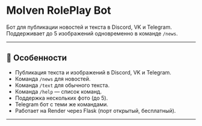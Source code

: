 # Molven RolePlay Bot

Бот для публикации новостей и текста в Discord, VK и Telegram.  
Поддерживает до 5 изображений одновременно в команде `/news`.

---

## 📌 Особенности

- Публикация текста и изображений в Discord, VK и Telegram.
- Команда `/news` для новостей.
- Команда `/text` для обычного текста.
- Команда `/help` — список команд.
- Поддержка нескольких фото (до 5).
- Telegram бот с теми же командами.
- Работает на Render через Flask (порт открытый, бесплатный).

---
